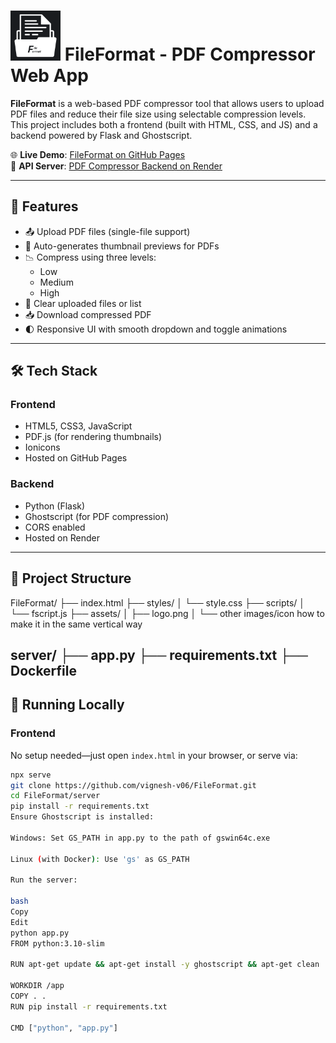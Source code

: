 # <img src="https://raw.githubusercontent.com/Vignesh-V06/FileFormat/main/fileformatlogo.png" alt="Banner" width="80"/> FileFormat - PDF Compressor Web App

**FileFormat** is a web-based PDF compressor tool that allows users to upload PDF files and reduce their file size using selectable compression levels. This project includes both a frontend (built with HTML, CSS, and JS) and a backend powered by Flask and Ghostscript.

🌐 **Live Demo**: [FileFormat on GitHub Pages](https://vignesh-v06.github.io/FileFormat/)  
🚀 **API Server**: [PDF Compressor Backend on Render](https://fileformat-2.onrender.com)

---

## 🔧 Features

- 📤 Upload PDF files (single-file support)
- 🧠 Auto-generates thumbnail previews for PDFs
- 📉 Compress using three levels:
  - Low
  - Medium
  - High
- 🧼 Clear uploaded files or list
- 📥 Download compressed PDF
- 🌓 Responsive UI with smooth dropdown and toggle animations

---

## 🛠️ Tech Stack

### Frontend
- HTML5, CSS3, JavaScript
- PDF.js (for rendering thumbnails)
- Ionicons
- Hosted on GitHub Pages

### Backend
- Python (Flask)
- Ghostscript (for PDF compression)
- CORS enabled
- Hosted on Render

---

## 📁 Project Structure
FileFormat/
├── index.html
├── styles/
│ └── style.css
├── scripts/
│ └── fscript.js
├── assets/
│ ├── logo.png
│ └── other images/icon how to make it in the same vertical way 


server/
├── app.py
├── requirements.txt
├── Dockerfile
---

## 🧪 Running Locally

### Frontend

No setup needed—just open `index.html` in your browser, or serve via:

```bash
npx serve
git clone https://github.com/vignesh-v06/FileFormat.git
cd FileFormat/server
pip install -r requirements.txt
Ensure Ghostscript is installed:

Windows: Set GS_PATH in app.py to the path of gswin64c.exe

Linux (with Docker): Use 'gs' as GS_PATH

Run the server:

bash
Copy
Edit
python app.py
FROM python:3.10-slim

RUN apt-get update && apt-get install -y ghostscript && apt-get clean

WORKDIR /app
COPY . .
RUN pip install -r requirements.txt

CMD ["python", "app.py"]

